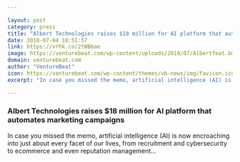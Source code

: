 ```yaml
---

layout: post
category: press
title: "Albert Technologies raises $18 million for AI platform that automates marketing campaigns"
date: 2018-07-04 18:51:57
link: https://vrhk.co/2tWB6ae
image: https://venturebeat.com/wp-content/uploads/2018/07/Albertfeat.bmp
domain: venturebeat.com
author: "VentureBeat"
icon: https://venturebeat.com/wp-content/themes/vb-news/img/favicon.ico
excerpt: "In case you missed the memo, artificial intelligence (AI) is now encroaching into just about every facet of our lives, from recruitment and cybersecurity to ecommerce and even reputation management…"

---
```


### Albert Technologies raises $18 million for AI platform that automates marketing campaigns

In case you missed the memo, artificial intelligence (AI) is now encroaching into just about every facet of our lives, from recruitment and cybersecurity to ecommerce and even reputation management…